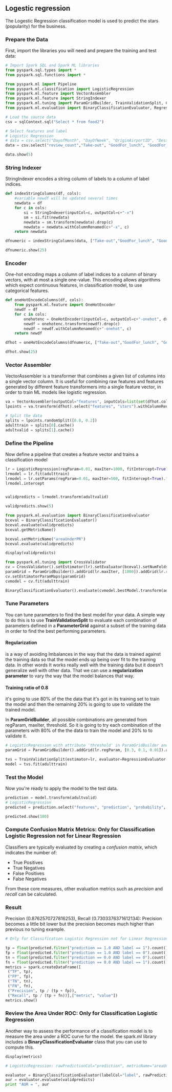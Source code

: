 
## Logestic regression

The Logestic Regression classification model is used to predict the stars (popularity) for the business.

### Prepare the Data
First, import the libraries you will need and prepare the training and test data:


```python
# Import Spark SQL and Spark ML libraries
from pyspark.sql.types import *
from pyspark.sql.functions import *

from pyspark.ml import Pipeline
from pyspark.ml.classification import LogisticRegression
from pyspark.ml.feature import VectorAssembler
from pyspark.ml.feature import StringIndexer
from pyspark.ml.tuning import ParamGridBuilder, TrainValidationSplit, CrossValidator
from pyspark.ml.evaluation import BinaryClassificationEvaluator, RegressionEvaluator

```


```python
# Load the source data
csv = sqlContext.sql("Select * from food2")
```


```python
# Select features and label
# Logistic Regression
# data = csv.select("DayofMonth", "DayOfWeek", "OriginAirportID", "DestAirportID", "DepDelay", ((col("ArrDelay") > 15).cast("Int").alias("label")))
data = csv.select("review_count","Take-out", "GoodFor_lunch", "GoodFor_dinner", "GoodFor_breakfast","Noise_Level", "Takes_Reservations","Delivery","Parking_lot", "WheelchairAccessible","Alcohol", "WaiterService","Wi-Fi","stars")


```


```python
data.show(5)
```

### String Indexer
StringIndexer encodes a string column of labels to a column of label indices.


```python
def indexStringColumns(df, cols):
    #variable newdf will be updated several times
    newdata = df
    for c in cols:
        si = StringIndexer(inputCol=c, outputCol=c+"-x")
        sm = si.fit(newdata)
        newdata = sm.transform(newdata).drop(c)
        newdata = newdata.withColumnRenamed(c+"-x", c)
    return newdata

dfnumeric = indexStringColumns(data, ["Take-out","GoodFor_lunch", "GoodFor_dinner", "GoodFor_breakfast","Noise_Level", "Takes_Reservations","Delivery","Parking_lot", "WheelchairAccessible","Alcohol", "WaiterService","Wi-Fi"])


```


```python
dfnumeric.show(25)
```

### Encoder
One-hot encoding maps a column of label indices to a column of binary vectors, with at most a single one-value. This encoding allows algorithms which expect continuous features, in classification model, to use categorical features.


```python
def oneHotEncodeColumns(df, cols):
    from pyspark.ml.feature import OneHotEncoder
    newdf = df
    for c in cols:
        onehotenc = OneHotEncoder(inputCol=c, outputCol=c+"-onehot", dropLast=False)
        newdf = onehotenc.transform(newdf).drop(c)
        newdf = newdf.withColumnRenamed(c+"-onehot", c)
    return newdf

dfhot = oneHotEncodeColumns(dfnumeric, ["Take-out","GoodFor_lunch", "GoodFor_dinner", "GoodFor_breakfast","Noise_Level", "Takes_Reservations","Delivery","Parking_lot", "WheelchairAccessible","Alcohol", "WaiterService","Wi-Fi"])
```


```python
dfhot.show(25)
```

### Vector Assembler
VectorAssembler is a transformer that combines a given list of columns into a single vector column. It is useful for combining raw features and features generated by different feature transformers into a single feature vector, in order to train ML models like logistic regression.


```python
va = VectorAssembler(outputCol="features", inputCols=list(set(dfhot.columns)-set(['stars'])))
lpoints = va.transform(dfhot).select("features", "stars").withColumnRenamed("stars","label")
```


```python
# Split the data
splits = lpoints.randomSplit([0.8, 0.2])
adulttrain = splits[0].cache()
adultvalid = splits[1].cache()
```

### Define the Pipeline
Now define a pipeline that creates a feature vector and trains a classification model


```python
lr = LogisticRegression(regParam=0.01, maxIter=1000, fitIntercept=True)
lrmodel = lr.fit(adulttrain)
lrmodel = lr.setParams(regParam=0.01, maxIter=500, fitIntercept=True).fit(adulttrain)
lrmodel.intercept


validpredicts = lrmodel.transform(adultvalid)
```


```python
validpredicts.show(5)
```


```python
from pyspark.ml.evaluation import BinaryClassificationEvaluator
bceval = BinaryClassificationEvaluator()
bceval.evaluate(validpredicts)
bceval.getMetricName()

bceval.setMetricName("areaUnderPR")
bceval.evaluate(validpredicts)
```


```python
display(validpredicts)
```


```python
from pyspark.ml.tuning import CrossValidator
cv = CrossValidator().setEstimator(lr).setEvaluator(bceval).setNumFolds(2)
paramGrid = ParamGridBuilder().addGrid(lr.maxIter, [1000]).addGrid(lr.regParam, [0.0001, 0.001, 0.005, 0.01, 0.05, 0.1, 0.5]).build()
cv.setEstimatorParamMaps(paramGrid)
cvmodel = cv.fit(adulttrain)

BinaryClassificationEvaluator().evaluate(cvmodel.bestModel.transform(adultvalid))
```

### Tune Parameters
You can tune parameters to find the best model for your data. A simple way to do this is to use  **TrainValidationSplit** to evaluate each combination of parameters defined in a **ParameterGrid** against a subset of the training data in order to find the best performing parameters.

#### Regularization 
is a way of avoiding Imbalances in the way that the data is trained against the training data so that the model ends up being over fit to the training data. In other words It works really well with the training data but it doesn't generalize well with other data.
That we can use a **regularization parameter** to vary the way that the model balances that way.

#### Training ratio of 0.8
it's going to use 80% of the the data that it's got in its training set to train the model and then the remaining 20% is going to use to validate the trained model. 

In **ParamGridBuilder**, all possible combinations are generated from regParam, maxIter, threshold. So it is going to try each combination of the parameters with 80% of the the data to train the model and 20% to to validate it.


```python
# LogisticRegression with attribute 'threshold' in ParamGridBuilder and BinaryClassificationEvaluator
paramGrid = ParamGridBuilder().addGrid(lr.regParam, [0.3, 0.1, 0.01]).addGrid(lr.maxIter, [10, 5]).addGrid(lr.threshold, [0.35, 0.30]).build()

tvs = TrainValidationSplit(estimator=lr, evaluator=RegressionEvaluator(), estimatorParamMaps=paramGrid, trainRatio=0.8)
model = tvs.fit(adulttrain)
```

### Test the Model
Now you're ready to apply the model to the test data.


```python
prediction = model.transform(adultvalid)
# LogisticRegression
predicted = prediction.select("features", "prediction", "probability", "label")

predicted.show(100)
```

### Compute Confusion Matrix Metrics: Only for Classification Logistic Regression not for Linear Regression
Classifiers are typically evaluated by creating a *confusion matrix*, which indicates the number of:
- True Positives
- True Negatives
- False Positives
- False Negatives

From these core measures, other evaluation metrics such as *precision* and *recall* can be calculated.

### Result
Precision (0.8762570727816253), Recall (0.7303376371612134): Precision becomes a little bit lower but the precision becomes much higher than previous no tuning example.


```python
# Only for Classification Logistic Regression not for Linear Regression

tp = float(predicted.filter("prediction == 1.0 AND label == 1").count())
fp = float(predicted.filter("prediction == 1.0 AND label == 0").count())
tn = float(predicted.filter("prediction == 0.0 AND label == 0").count())
fn = float(predicted.filter("prediction == 0.0 AND label == 1").count())
metrics = spark.createDataFrame([
 ("TP", tp),
 ("FP", fp),
 ("TN", tn),
 ("FN", fn),
 ("Precision", tp / (tp + fp)),
 ("Recall", tp / (tp + fn))],["metric", "value"])
metrics.show()


```

### Review the Area Under ROC: Only for Classification Logistic Regression 
Another way to assess the performance of a classification model is to measure the area under a ROC curve for the model. the spark.ml library includes a **BinaryClassificationEvaluator** class that you can use to compute this.


```python
display(metrics)
```


```python
# LogisticRegression: rawPredictionCol="prediction", metricName="areaUnderROC"

evaluator = BinaryClassificationEvaluator(labelCol="label", rawPredictionCol="prediction", metricName="areaUnderROC")
aur = evaluator.evaluate(validpredicts)
print "AUR = ", aur


```


```python

```
